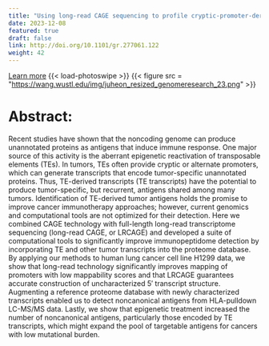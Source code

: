 ```yaml
---
title: "Using long-read CAGE sequencing to profile cryptic-promoter-derived transcripts and their contribution to the immunopeptidome"
date: 2023-12-08
featured: true
draft: false
link: http://doi.org/10.1101/gr.277061.122
weight: 42
---
```


[Learn more](http://doi.org/10.1101/gr.277061.122)
{{< load-photoswipe >}}
{{< figure src = "https://wang.wustl.edu/img/juheon_resized_genomeresearch_23.png" >}}

# Abstract:

Recent studies have shown that the noncoding genome can produce unannotated proteins as antigens that induce immune response. One major source of this activity is the aberrant epigenetic reactivation of transposable elements (TEs). In tumors, TEs often provide cryptic or alternate promoters, which can generate transcripts that encode tumor-specific unannotated proteins. Thus, TE-derived transcripts (TE transcripts) have the potential to produce tumor-specific, but recurrent, antigens shared among many tumors. Identification of TE-derived tumor antigens holds the promise to improve cancer immunotherapy approaches; however, current genomics and computational tools are not optimized for their detection. Here we combined CAGE technology with full-length long-read transcriptome sequencing (long-read CAGE, or LRCAGE) and developed a suite of computational tools to significantly improve immunopeptidome detection by incorporating TE and other tumor transcripts into the proteome database. By applying our methods to human lung cancer cell line H1299 data, we show that long-read technology significantly improves mapping of promoters with low mappability scores and that LRCAGE guarantees accurate construction of uncharacterized 5′ transcript structure. Augmenting a reference proteome database with newly characterized transcripts enabled us to detect noncanonical antigens from HLA-pulldown LC-MS/MS data. Lastly, we show that epigenetic treatment increased the number of noncanonical antigens, particularly those encoded by TE transcripts, which might expand the pool of targetable antigens for cancers with low mutational burden.

